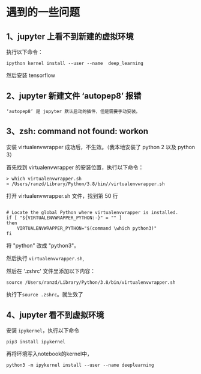 # 遇到的一些问题
## 1、jupyter 上看不到新建的虚拟环境

执行以下命令：
	
	ipython kernel install --user --name  deep_learning

然后安装 tensorflow 

## 2、jupyter 新建文件 ‘autopep8’ 报错

	‘autopep8’ 是 jupyter 默认启动的插件，但是需要手动安装。 



## 3、zsh: command not found: workon

安装 virtualenvwrapper 成功后，不生效。（我本地安装了 python 2 以及 python 3）

首先找到 virtualenvwrapper 的安装位置，执行以下命令：

	> which virtualenvwrapper.sh
	> /Users/ranzd/Library/Python/3.8/bin//virtualenvwrapper.sh

打开 virtualenvwrapper.sh 文件，找到第 50 行

```

# Locate the global Python where virtualenvwrapper is installed.
if [ "${VIRTUALENVWRAPPER_PYTHON:-}" = "" ]
then
    VIRTUALENVWRAPPER_PYTHON="$(command \which python3)"
fi
```
将 "python" 改成 "python3"。

然后执行 ```virtualenvwrapper.sh```,

然后在 '.zshrc' 文件里添加以下内容：
	
	source /Users/ranzd/Library/Python/3.8/bin/virtualenvwrapper.sh

执行下```source .zshrc```。就生效了



## 4、jupyter 看不到虚拟环境

安装 ```ipykernel```，执行以下命令

```
pip3 install ipykernel
```

再将环境写入notebook的kernel中，

```
python3 -m ipykernel install --user --name deeplearning
```

